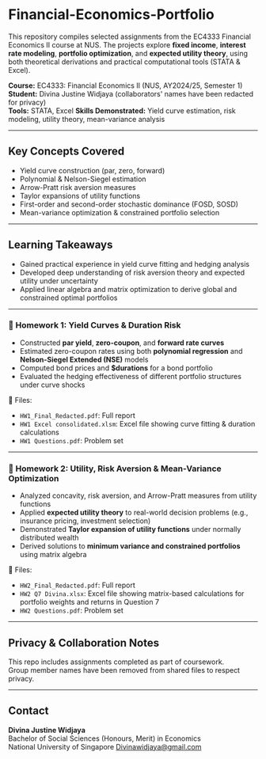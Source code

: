 # Financial-Economics-Portfolio
This repository compiles selected assignments from the EC4333 Financial Economics II course at NUS. The projects explore **fixed income**, **interest rate modeling**, **portfolio optimization**, and **expected utility theory**, using both theoretical derivations and practical computational tools (STATA &amp; Excel).

**Course:** EC4333: Financial Economics II (NUS, AY2024/25, Semester 1)  
**Student:** Divina Justine Widjaya (collaborators' names have been redacted for privacy)  
**Tools:** STATA, Excel
**Skills Demonstrated:** Yield curve estimation, risk modeling, utility theory, mean-variance analysis

---

## Key Concepts Covered

- Yield curve construction (par, zero, forward)
- Polynomial & Nelson-Siegel estimation
- Arrow-Pratt risk aversion measures
- Taylor expansions of utility functions
- First-order and second-order stochastic dominance (FOSD, SOSD)
- Mean-variance optimization & constrained portfolio selection

---

## Learning Takeaways

- Gained practical experience in yield curve fitting and hedging analysis
- Developed deep understanding of risk aversion theory and expected utility under uncertainty
- Applied linear algebra and matrix optimization to derive global and constrained optimal portfolios

---

### 📄 Homework 1: Yield Curves & Duration Risk
- Constructed **par yield**, **zero-coupon**, and **forward rate curves**
- Estimated zero-coupon rates using both **polynomial regression** and **Nelson-Siegel Extended (NSE)** models
- Computed bond prices and **$durations** for a bond portfolio
- Evaluated the hedging effectiveness of different portfolio structures under curve shocks

📂 Files:
- `HW1_Final_Redacted.pdf`: Full report
- `HW1 Excel consolidated.xlsm`: Excel file showing curve fitting & duration calculations
- `HW1 Questions.pdf`: Problem set

---

### 📄 Homework 2: Utility, Risk Aversion & Mean-Variance Optimization
- Analyzed concavity, risk aversion, and Arrow-Pratt measures from utility functions
- Applied **expected utility theory** to real-world decision problems (e.g., insurance pricing, investment selection)
- Demonstrated **Taylor expansion of utility functions** under normally distributed wealth
- Derived solutions to **minimum variance and constrained portfolios** using matrix algebra

📂 Files:
- `HW2_Final_Redacted.pdf`: Full report
- `HW2 Q7 Divina.xlsx`: Excel file showing matrix-based calculations for portfolio weights and returns in Question 7
- `HW2 Questions.pdf`: Problem set
  
---

## Privacy & Collaboration Notes

This repo includes assignments completed as part of coursework.  
Group member names have been removed from shared files to respect privacy.

---

## Contact

**Divina Justine Widjaya**  
Bachelor of Social Sciences (Honours, Merit) in Economics  
National University of Singapore
Divinawidjaya@gmail.com
